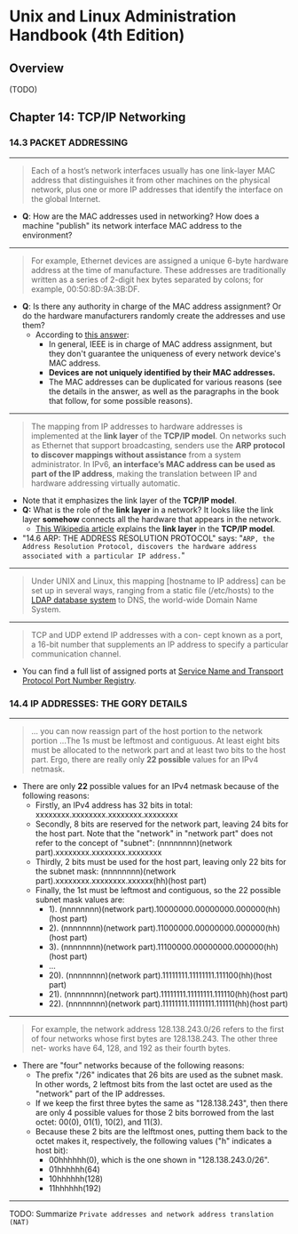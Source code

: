 # Unix and Linux Administration Handbook (4th Edition)

## Overview

(TODO)

## Chapter 14: TCP/IP Networking

### 14.3 PACKET ADDRESSING

---

> Each of a host’s network interfaces usually has one link-layer MAC address that distinguishes it from other machines on the physical network, plus one or more IP addresses that identify the interface on the global Internet.

- **Q**: How are the MAC addresses used in networking? How does a machine "publish" its network interface MAC address to the environment?

---

> For example, Ethernet devices are assigned a unique 6-byte hardware address at the time of manufacture. These addresses are traditionally written as a series of 2-digit hex bytes separated by colons; for example, 00:50:8D:9A:3B:DF.

- **Q**: Is there any authority in charge of the MAC address assignment? Or do the hardware manufacturers randomly create the addresses and use them?
  - According to [this answer](https://superuser.com/a/968346/224429):
    - In general, IEEE is in charge of MAC address assignment, but they don't guarantee the uniqueness of every network device's MAC address.
    - **Devices are not uniquely identified by their MAC addresses.**
    - The MAC addresses can be duplicated for various reasons (see the details in the answer, as well as the paragraphs in the book that follow, for some possible reasons).

---

> The mapping from IP addresses to hardware addresses is implemented at the **link layer** of the **TCP/IP model**. On networks such as Ethernet that support broadcasting, senders use the **ARP protocol to discover mappings without assistance** from a system administrator. In IPv6, **an interface’s MAC address can be used as part of the IP address**, making the translation between IP and hardware addressing virtually automatic.

- Note that it emphasizes the link layer of the **TCP/IP model**.
- **Q:** What is the role of the **link layer** in a network? It looks like the link layer **somehow** connects all the hardware that appears in the network.
  - [This Wikipedia article](https://en.wikipedia.org/wiki/Link_layer) explains the **link layer** in the **TCP/IP model**.
- "14.6 ARP: THE ADDRESS RESOLUTION PROTOCOL" says: "`ARP, the Address Resolution Protocol, discovers the hardware address associated with a particular IP address.`"

---

> Under UNIX and Linux, this mapping [hostname to IP address] can be set up in several ways, ranging from a static file (/etc/hosts) to the [LDAP database system](https://en.wikipedia.org/wiki/Lightweight_Directory_Access_Protocol) to DNS, the world-wide Domain Name System.

---

> TCP and UDP extend IP addresses with a con- cept known as a port, a 16-bit number that supplements an IP address to specify a particular communication channel.

- You can find a full list of assigned ports at [Service Name and Transport Protocol Port Number Registry](https://www.iana.org/assignments/service-names-port-numbers/service-names-port-numbers.xhtml).

### 14.4 IP ADDRESSES: THE GORY DETAILS

---

> ... you can now reassign part of the host portion to the network portion ...The 1s must be leftmost and contiguous. At least eight bits must be allocated to the network part and at least two bits to the host part. Ergo, there are really only **22 possible** values for an IPv4 netmask.

- There are only **22** possible values for an IPv4 netmask because of the following reasons:
  - Firstly, an IPv4 address has 32 bits in total: xxxxxxxx.xxxxxxxx.xxxxxxxx.xxxxxxxx
  - Secondly, 8 bits are reserved for the network part, leaving 24 bits for the host part. Note that the "network" in "network part" does not refer to the concept of "subnet": (nnnnnnnn)(network part).xxxxxxxx.xxxxxxxx.xxxxxxxx
  - Thirdly, 2 bits must be used for the host part, leaving only 22 bits for the subnet mask: (nnnnnnnn)(network part).xxxxxxxx.xxxxxxxx.xxxxxx(hh)(host part)
  - Finally, the 1st must be leftmost and contiguous, so the 22 possible subnet mask values are:
    - 1). (nnnnnnnn)(network part).10000000.00000000.000000(hh)(host part)
    - 2). (nnnnnnnn)(network part).11000000.00000000.000000(hh)(host part)
    - 3). (nnnnnnnn)(network part).11100000.00000000.000000(hh)(host part)
    - ...
    - 20). (nnnnnnnn)(network part).11111111.11111111.111100(hh)(host part)
    - 21). (nnnnnnnn)(network part).11111111.11111111.111110(hh)(host part)
    - 22). (nnnnnnnn)(network part).11111111.11111111.111111(hh)(host part)

---

> For example, the network address 128.138.243.0/26 refers to the first of four networks whose first bytes are 128.138.243. The other three net- works have 64, 128, and 192 as their fourth bytes.

- There are "four" networks because of the following reasons:
  - The prefix "/26" indicates that 26 bits are used as the subnet mask. In other words, 2 leftmost bits from the last octet are used as the "network" part of the IP addresses.
  - If we keep the first three bytes the same as "128.138.243", then there are only 4 possible values for those 2 bits borrowed from the last octet: 00(0), 01(1), 10(2), and 11(3).
  - Because these 2 bits are the lelftmost ones, putting them back to the octet makes it, respectively, the following values ("h" indicates a host bit):
    - 00hhhhhh(0), which is the one shown in "128.138.243.0/26".
    - 01hhhhhh(64)
    - 10hhhhhh(128)
    - 11hhhhhh(192)

---

TODO: Summarize `Private addresses and network address translation (NAT)`